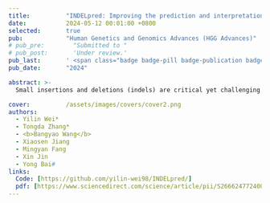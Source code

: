 ```yaml
---
title:          "INDELpred: Improving the prediction and interpretation of indel pathogenicity within the clinical genome"
date:           2024-05-12 00:01:00 +0800
selected:       true
pub:            "Human Genetics and Genomics Advances (HGG Advances)"
# pub_pre:        "Submitted to "
# pub_post:       'Under review.'
pub_last:       ' <span class="badge badge-pill badge-publication badge-success">Journal</span>'
pub_date:       "2024"

abstract: >-
  Small insertions and deletions (indels) are critical yet challenging genetic variations with significant clinical implications. In this paper, we developed INDELpred, a machine-learning-based predictive model for discerning pathogenic from benign indels. We envisage INDELpred as a desirable tool for the detection of pathogenic indels within large-scale genomic datasets, thereby enhancing the precision of genetic diagnoses in clinical settings.

cover:          /assets/images/covers/cover2.png
authors:
  - Yilin Wei*
  - Tongda Zhang*
  - <b>Bangyao Wang</b>
  - Xiaosen Jiang
  - Mingyan Fang
  - Xin Jin
  - Yong Bai#
links:
  Code: [https://github.com/yilin-wei98/INDELpred/]
  pdf: [https://www.sciencedirect.com/science/article/pii/S2666247724000654]
---
```

